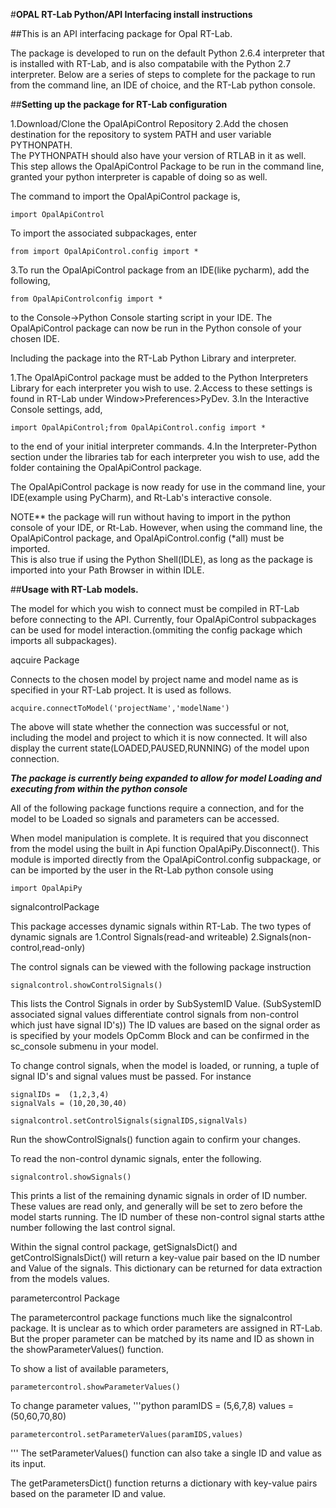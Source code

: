 #**OPAL RT-Lab Python/API Interfacing install instructions**

##This is an API interfacing package for Opal RT-Lab.

The package is developed to run on the default Python 2.6.4 interpreter that is installed with RT-Lab,
and is also compatabile with the Python 2.7 interpreter.
Below are a series of steps to complete for the package
to run from the command line, an IDE of choice, and the RT-Lab python console.


##**Setting up the package for RT-Lab configuration**

1.Download/Clone the OpalApiControl Repository
2.Add the chosen destination for the repository to system PATH and user variable PYTHONPATH.  
  The PYTHONPATH should also have your version of RTLAB in it as well.
  This step allows the OpalApiControl Package to be run in the command line,
  granted your python interpreter is capable of doing so as well.

  The command to import the OpalApiControl package is,
  
  	import OpalApiControl

  To import the associated subpackages, enter 
  
  	from import OpalApiControl.config import *

3.To run the OpalApiControl package from an IDE(like pycharm), add the following,
	
	from OpalApiControlconfig import *

to the Console->Python Console starting script in your IDE.
The OpalApiControl package can now be run in the Python console of your chosen IDE.


Including the package into the RT-Lab Python Library and interpreter.

1.The OpalApiControl package must be added to the Python Interpreters Library for each interpreter you wish to use.
2.Access to these settings is found in RT-Lab under Window>Preferences>PyDev.
3.In the Interactive Console settings, add,

	import OpalApiControl;from OpalApiControl.config import *

to the end of your initial interpreter commands.
4.In the Interpreter-Python section under the libraries tab for each interpreter you wish to use, 
add the folder containing the OpalApiControl package.

The OpalApiControl package is now ready for use in the command line, your IDE(example using PyCharm),
and Rt-Lab's interactive console.

NOTE** the package will run without having to import in the python console of your IDE, or Rt-Lab. However,
when using the command line, the OpalApiControl package, and OpalApiControl.config (*all) must be imported.  
This is also true if using the Python Shell(IDLE), as long as the package is imported into your 
Path Browser in within IDLE.



##**Usage with RT-Lab models.**

The model for which you wish to connect must be compiled in RT-Lab before connecting to the API.
Currently, four OpalApiControl subpackages can be used for model interaction.(ommiting the config package
which imports all subpackages).


aqcuire Package

Connects to the chosen model by project name and model name as is specified in your RT-Lab project.
It is used as follows.

	acquire.connectToModel('projectName','modelName')

The above will state whether the connection was successful or not, including the model 
and project to which it is now connected.  It will also display the current 
state(LOADED,PAUSED,RUNNING) of the model upon connection.

***The package is currently being expanded to allow for model Loading and executing from within the python console***




All of the following package functions require a connection, and for the model to be Loaded so signals and parameters can be accessed.

When model manipulation is complete. It is required that you disconnect from the model using
the built in Api function OpalApiPy.Disconnect(). This module is imported directly from 
the OpalApiControl.config subpackage, or can be imported by the user in the Rt-Lab python console using

	import OpalApiPy




signalcontrolPackage

This package accesses dynamic signals within RT-Lab.  The two types of dynamic signals are
	1.Control Signals(read-and writeable)
	2.Signals(non-control,read-only)

The control signals can be viewed with the following package instruction

	signalcontrol.showControlSignals()

This lists the Control Signals in order by SubSystemID Value.
(SubSystemID associated signal values differentiate control signals from non-control which just have signal ID's))
The ID values are based on the signal order as is specified by your models OpComm Block and can be 
confirmed in the sc_console submenu in your model.

To change control signals, when the model is loaded, or running, a tuple of signal ID's and signal values must be passed. For instance

	signalIDs =  (1,2,3,4)
	signalVals = (10,20,30,40)

	signalcontrol.setControlSignals(signalIDS,signalVals)

Run the showControlSignals() function again to confirm your changes.


To read the non-control dynamic signals, enter the following.

	signalcontrol.showSignals()

This prints a list of the remaining dynamic signals in order of ID number. These values are read only, 
and generally will be set to zero before the model starts running.  The ID number of these non-control signal starts atthe number following the last control signal.


Within the signal control package, getSignalsDict() and getControlSignalsDict() will return a key-value pair based on
the ID number and Value of the signals.  This dictionary can be returned for data extraction from the models values.


parametercontrol Package

The parametercontrol package functions much like the signalcontrol package.
It is unclear as to which order parameters are assigned in RT-Lab. But the proper parameter can be matched by its name and ID as shown in the showParameterValues() function.

To show a list of available parameters,

	parametercontrol.showParameterValues()

To change parameter values,
'''python
	paramIDS = (5,6,7,8)
	values   = (50,60,70,80)

	parametercontrol.setParameterValues(paramIDS,values)
'''
The setParameterValues() function can also take a single ID and value as its input.


The getParametersDict() function returns a dictionary with key-value pairs based on the parameter ID and value.



